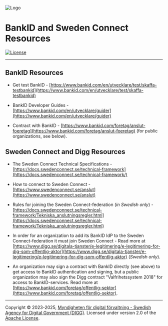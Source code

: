 ![Logo](images/sweden-connect.png)

# BankID and Sweden Connect Resources

[![License](https://img.shields.io/badge/License-Apache%202.0-blue.svg)](https://opensource.org/licenses/Apache-2.0)

-----

## BankID Resources

- Get test BankID - [https://www.bankid.com/en/utvecklare/test/skaffa-testbankid](https://www.bankid.com/en/utvecklare/test/skaffa-testbankid)

- BankID Developer Guides - [https://www.bankid.com/en/utvecklare/guider](https://www.bankid.com/en/utvecklare/guider)

- Contract with BankID - [https://www.bankid.com/foretag/anslut-foeretag](https://www.bankid.com/foretag/anslut-foeretag) (for public organizations, see below).

## Sweden Connect and Digg Resources

- The Sweden Connect Technical Specifications - [https://docs.swedenconnect.se/technical-framework](https://docs.swedenconnect.se/technical-framework/)

- How to connect to Sweden Connect - [https://www.swedenconnect.se/anslut](https://www.swedenconnect.se/anslut)

- Rules for joining the Sweden Connect-federation (*in Swedish only*) - [https://docs.swedenconnect.se/technical-framework/Tekniska_anslutningsregler.html](https://docs.swedenconnect.se/technical-framework/Tekniska_anslutningsregler.html)

- In order for an organization to add its BankID IdP to the Sweden Connect-federation it must join Sweden Connect - Read more at [https://www.digg.se/digitala-tjanster/e-legitimering/e-legitimering-for-dig-som-offentlig-aktor](https://www.digg.se/digitala-tjanster/e-legitimering/e-legitimering-for-dig-som-offentlig-aktor) (*Swedish only*).

- An organization may sign a contract with BankID directly (see above) to get access to BankID 
authentication and signing, but a public organization may also sign the Digg contract "Valfrihetssystem 2018" for access to BankID-services. Read more at [https://www.bankid.com/foretag/offentlig-sektor](https://www.bankid.com/foretag/offentlig-sektor).

---

Copyright &copy; 2023-2025, [Myndigheten för digital förvaltning - Swedish Agency for Digital Government (DIGG)](http://www.digg.se). Licensed under version 2.0 of the [Apache License](http://www.apache.org/licenses/LICENSE-2.0).
